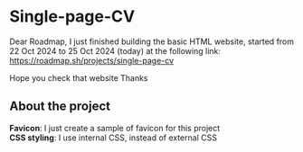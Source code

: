 # Single-page-CV

Dear Roadmap,
I just finished building the basic HTML website, started from 22 Oct 2024 to 25 Oct 2024 (today) at the following link: 
https://roadmap.sh/projects/single-page-cv

Hope you check that website
Thanks

## About the project

**Favicon**: I just create a sample of favicon for this project
<br>
**CSS styling**: I use internal CSS, instead of external CSS  


